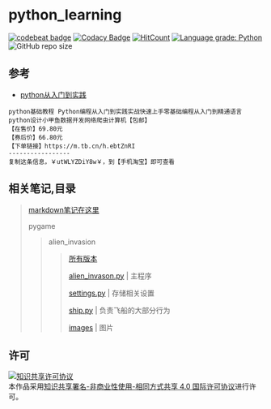 # python_learning

[![codebeat badge](https://codebeat.co/badges/bf3900ea-462e-4f15-bf8a-aec678a07223)](https://codebeat.co/projects/github-com-chenboshuo-python_learning-master)
[![Codacy Badge](https://api.codacy.com/project/badge/Grade/b3d5173006a44aa28b9fd77252584c25)](https://www.codacy.com/app/chenboshuo/python_learning?utm_source=github.com&amp;utm_medium=referral&amp;utm_content=chenboshuo/python_learning&amp;utm_campaign=Badge_Grade)
[![HitCount](http://hits.dwyl.io/chenboshuo/python_learning.svg)](http://hits.dwyl.io/chenboshuo/python_learning)
[![Language grade: Python](https://img.shields.io/lgtm/grade/python/g/chenboshuo/python_learning.svg?logo=lgtm&logoWidth=18)](https://lgtm.com/projects/g/chenboshuo/python_learning/context:python)
![GitHub repo size](https://img.shields.io/github/repo-size/chenboshuo/python_learning.svg)

## 参考
-   [python从入门到实践](https://m.tb.cn/h.ebtZnRI)


```plaintext
python基础教程 Python编程从入门到实践实战快速上手零基础编程从入门到精通语言python设计小甲鱼数据开发网络爬虫计算机【包邮】
【在售价】69.80元
【券后价】66.80元
【下单链接】https://m.tb.cn/h.ebtZnRI
-----------------
复制这条信息，￥utWLYZDiY8w￥，到【手机淘宝】即可查看
```

## 相关笔记,目录

> [markdown笔记在这里](https://github.com/chenboshuo/python_learning/wiki)
>
> pygame
>> alien_invasion
>>
>>> [所有版本](https://github.com/chenboshuo/python_learning/commits/1d1939ec17263c5f8c6d4e0924e52389fb762826/pygame/alien_invasion/alien_invason.py)
>>>
>>> [alien_invason.py](./pygame/alien_invasion/alien_invason.py) | 主程序
>>>
>>> [settings.py](./pygame/alien_invasion/settings.py) | 存储相关设置
>>>
>>> [ship.py](./pygame/alien_invasion/ship.py) | 负责飞船的大部分行为
>>>
>>> [images](./pygame/alien_invasion/images) | 图片

## 许可
<a rel="license" href="http://creativecommons.org/licenses/by-nc-sa/4.0/"><img alt="知识共享许可协议" style="border-width:0" src="https://i.creativecommons.org/l/by-nc-sa/4.0/88x31.png" /></a><br />本作品采用<a rel="license" href="http://creativecommons.org/licenses/by-nc-sa/4.0/">知识共享署名-非商业性使用-相同方式共享 4.0 国际许可协议</a>进行许可。
